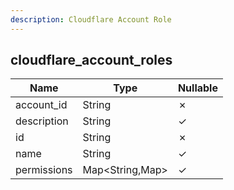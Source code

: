 ```yaml
---
description: Cloudflare Account Role
---
```

cloudflare_account_roles
------------------------

| **Name**    | **Type**        | **Nullable** |
| ----------- | --------------- | ------------ |
| account_id  | String          | &cross;      |
| description | String          | &check;      |
| id          | String          | &cross;      |
| name        | String          | &check;      |
| permissions | Map<String,Map> | &check;      |
